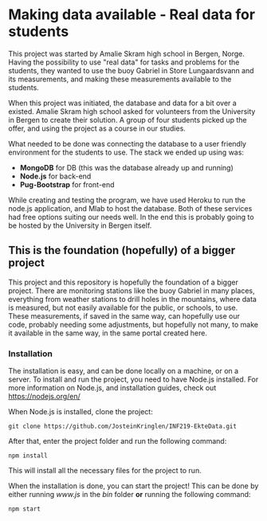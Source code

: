 # Making data available - Real data for students
This project was started by Amalie Skram high school in Bergen, Norge. 
Having the possibility to use "real data" for tasks and problems for the
students, they wanted to use the buoy Gabriel in Store Lungaardsvann and
its measurements, and making these measurements available to the students.

When this project was initiated, the database and data for a bit over a
existed. Amalie Skram high school asked for volunteers from the
University in Bergen to create their solution. A group of four students
picked up the offer, and using the project as a course in our studies.

What needed to be done was connecting the database to a user friendly 
environment for the students to use. The stack we ended up using was:

* **MongoDB** for DB (this was the database already up and running)
* **Node.js** for back-end
* **Pug-Bootstrap** for front-end

While creating and testing the program, we have used Heroku to run the 
node.js application, and Mlab to host the database. Both of these 
services had free options suiting our needs well. In the end this is 
probably going to be hosted by the University in Bergen itself.

## This is the foundation (hopefully) of a bigger project
This project and this repository is hopefully the foundation of a bigger
project. There are monitoring stations like the buoy Gabriel in many places,
everything from weather stations to drill holes in the mountains, where
data is measured, but not easily available for the public, or schools,
to use. These measurements, if saved in the same way, can hopefully use 
our code, probably needing some adjustments, but hopefully not many, to
make it available in the same way, in the same portal created here.


### Installation
The installation is easy, and can be done locally on a machine, or on a server.
To install and run the project, you need to have Node.js installed. For more information on Node.js, and installation guides, check out https://nodejs.org/en/

When Node.js is installed, clone the project:

`git clone https://github.com/JosteinKringlen/INF219-EkteData.git`

After that, enter the project folder and run the following command:

`npm install`

This will install all the necessary files for the project to run.



When the installation is done, you can start the project!
This can be done by either running _www.js_ in the _bin_ folder **or**
running the following command:

`npm start`
